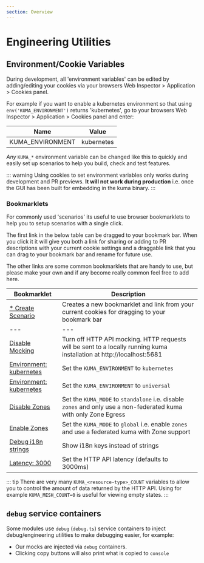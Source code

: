 ```yaml
---
section: Overview
---
```

# Engineering Utilities

## Environment/Cookie Variables

During development, all 'environment variables' can be edited by adding/editing
your cookies via your browsers Web Inspector > Application > Cookies panel.

For example if you want to enable a kubernetes environment so that using
`env('KUMA_ENVIRONMENT')` returns 'kubernetes', go to your browsers Web
Inspector > Application > Cookies panel and enter:

| Name | Value |
| ---- | ----- |
| KUMA_ENVIRONMENT | kubernetes |

_Any_ `KUMA_*` environment variable can be changed like this to quickly and
easily set up scenarios to help you build, check and test features.

::: warning
Using cookies to set environment variables only works during development and PR
previews. **It will not work during production** i.e. once the GUI has been
built for embedding in the kuma binary.
:::

### Bookmarklets

For commonly used 'scenarios' its useful to use browser bookmarklets to help
you to setup scenarios with a single click.

The first link in the below table can be dragged to your bookmark bar. When you
click it it will give you both a link for sharing or adding to PR descriptions
with your current cookie settings and a draggable link that you can drag to
your bookmark bar and rename for future use.

The other links are some common bookmarklets that are handy to use, but please
make your own and if any become really common feel free to add here.

| Bookmarklet | Description |
| ---- | ----- |
| <a href="javascript:(function()%7B(()%3D%3E%7Bconst%20prefix%3D'KUMA_'%3Bconst%20str%3Ddocument.cookie.split('%3B').map((item)%3D%3Eitem.trim()).filter((item)%3D%3Eitem!%3D%3D'').filter((item)%3D%3Eitem.split('%3D').shift().startsWith(prefix)).join('%3B')%3Bconst%20tab%3Dwindow.open(''%2C%20'_blank')%3Btab.document.write(%60%3Cbody%3E%3Cpre%3E%24%7Blocation.href%7D%23%24%7Bstr%7D%3C%2Fpre%3E%3Cbr%20%2F%3E%3Ca%20href%3D&quot;javascript%3A(function()%257B((str)%253D%253E%257Bstr.split('%253B').map((item)%253D%253Eitem.trim()).filter((item)%253D%253Eitem!%253D%253D'').forEach((item)%253D%253E%257Bdocument.cookie%2520%253D%2520%2560%2524%257Bitem%257D%253BPath%253D%252F%2560%253B%257D)%253Blocation.reload()%253B%257D)('%24%7Bstr%7D')%257D)()%253B&quot;%3EScenario%3C%2Fa%3E%3C%2Fbody%3E%60)%3B%7D)()%7D)()%3B">* Create Scenario</a> | Creates a new bookmarklet and link from your current cookies for dragging to your bookmark bar |
| --- | --- |
| <a href="javascript:(function()%7B((str)%3D%3E%7Bstr.split('%3B').map((item)%3D%3Eitem.trim()).filter((item)%3D%3Eitem!%3D%3D'').forEach((item)%3D%3E%7Bdocument.cookie%20%3D%20%60%24%7Bitem%7D%3BPath%3D%2F%60%3B%7D)%3Blocation.reload()%3B%7D)('KUMA_MOCK_API_ENABLED=false')%7D)()%3B">Disable Mocking</a>| Turn off HTTP API mocking. HTTP requests will be sent to a locally running kuma installation at http://localhost:5681 |
| <a href="javascript:(function()%7B((str)%3D%3E%7Bstr.split('%3B').map((item)%3D%3Eitem.trim()).filter((item)%3D%3Eitem!%3D%3D'').forEach((item)%3D%3E%7Bdocument.cookie%20%3D%20%60%24%7Bitem%7D%3BPath%3D%2F%60%3B%7D)%3Blocation.reload()%3B%7D)('KUMA_ENVIRONMENT=kubernetes')%7D)()%3B">Environment: kubernetes</a>| Set the `KUMA_ENVIRONMENT` to `kubernetes` |
| <a href="javascript:(function()%7B((str)%3D%3E%7Bstr.split('%3B').map((item)%3D%3Eitem.trim()).filter((item)%3D%3Eitem!%3D%3D'').forEach((item)%3D%3E%7Bdocument.cookie%20%3D%20%60%24%7Bitem%7D%3BPath%3D%2F%60%3B%7D)%3Blocation.reload()%3B%7D)('KUMA_ENVIRONMENT=universal')%7D)()%3B">Environment: kubernetes</a>| Set the `KUMA_ENVIRONMENT` to `universal` |
| <a href="javascript:(function()%7B((str)%3D%3E%7Bstr.split('%3B').map((item)%3D%3Eitem.trim()).filter((item)%3D%3Eitem!%3D%3D'').forEach((item)%3D%3E%7Bdocument.cookie%20%3D%20%60%24%7Bitem%7D%3BPath%3D%2F%60%3B%7D)%3Blocation.reload()%3B%7D)('KUMA_MODE=standalone')%7D)()%3B">Disable Zones</a>| Set the `KUMA_MODE` to `standalone` i.e. disable `zones` and only use a non-federated kuma with only Zone Egress |
| <a href="javascript:(function()%7B((str)%3D%3E%7Bstr.split('%3B').map((item)%3D%3Eitem.trim()).filter((item)%3D%3Eitem!%3D%3D'').forEach((item)%3D%3E%7Bdocument.cookie%20%3D%20%60%24%7Bitem%7D%3BPath%3D%2F%60%3B%7D)%3Blocation.reload()%3B%7D)('KUMA_MODE=global')%7D)()%3B">Enable Zones</a>| Set the `KUMA_MODE` to `global` i.e. enable `zones` and use a federated kuma with Zone support |
| <a href="javascript:(function()%7B((str)%3D>%7Bstr.split('%3B').map((item)%3D>item.trim()).filter((item)%3D>item!%3D%3D'').forEach((item)%3D>%7Bdocument.cookie %3D %60%24%7Bitem%7D%3BPath%3D%2F%60%3B%7D)%3Blocation.reload()%3B%7D)('KUMA_I18N_DEBUG_ENABLED=1')%7D)()%3B">Debug i18n strings</a>| Show i18n keys instead of strings |
| <a href="javascript:(function()%7B((str)%3D>%7B%0Astr.split('%3B').map((item)%3D>item.trim()).filter((item)%3D>item!%3D%3D'').forEach((item)%3D>%7B%0Adocument.cookie %3D %60%24%7Bitem.replace('%25s'%2C prompt(item%2C 3000))%7D%3BPath%3D%2F%60%3B%0A        %7D)%3B%0A        location.reload()%3B%0A%7D)('KUMA_LATENCY%3D%25s')%7D)()%3B">Latency: 3000</a>| Set the HTTP API latency (defaults to 3000ms) |

::: tip
There are very many `KUMA_<resource-type>_COUNT` variables to allow you to
control the amount of data returned by the HTTP API. Using for example
`KUMA_MESH_COUNT=0` is useful for viewing empty states.
:::


## `debug` service containers

Some modules use `debug` (`debug.ts`) service containers to inject
debug/engineering utilities to make debugging easier, for example:

- Our mocks are injected via `debug` containers.
- Clicking copy buttons will also print what is copied to `console`


